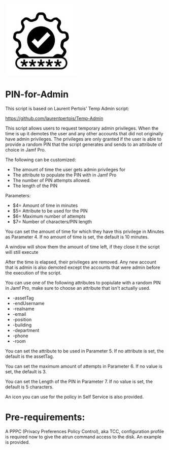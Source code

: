 ![alt text](https://github.com/Sdelsaz/PIN-for-Admin/blob/main/icon.png?raw=true)

# PIN-for-Admin

This script is based on Laurent Pertois' Temp Admin script:

https://github.com/laurentpertois/Temp-Admin

This script allows users to request temporary admin privileges. When the time is up it demotes the user and any other accounts that did not originally have admin privileges. The privileges are only granted if the user is able to provide a random PIN that the script generates and sends to an attribute of choice in Jamf Pro.

The following can be customized:
  
- The amount of time the user gets admin privileges for
- The attribute to populate the PIN with in Jamf Pro
- The number of PIN attempts allowed.
- The length of the PIN


 Parameters:

- $4= Amount of time in minutes
- $5= Attribute to be used for the PIN
- $6= Maximum number of attempts
- $7= Number of characters/PIN length

 You can set the amount of time for which they have this privilege in Minutes as Parameter 4.  If no amount of time is set, the default is 10 minutes.
 
 A window will show them the amount of time left, if they close it the script will still execute
 
 After the time is elapsed, their privileges are removed. Any new account that is admin is also
 demoted except the accounts that were admin before the execution of the script.

 You can use one of the following attributes to popiulate with a random PIN in Jamf Pro, make sure to choose an attribute that isn't actually used.

 - -assetTag
 - -endUsername 		
 - -realname
 - -email
 - -position
 - -building
 - -department
 - -phone
 - -room

 You can set the attribute to be used in Parameter 5.  If no attribute is set, the default is the assetTag.

 You can set the maximum amount of attempts in Parameter 6.  If no value is set, the default is 3.

 You can set the Length of the PIN in Parameter 7.  If no value is set, the default is 5 characters.
 
 An icon you can use for the policy in Self Service is also provided.

 # Pre-requirements:

 A PPPC (Privacy Preferences Policy Control), aka TCC, configuration profile is required now to give the atrun command access to the disk. 
 An example is  provided.

